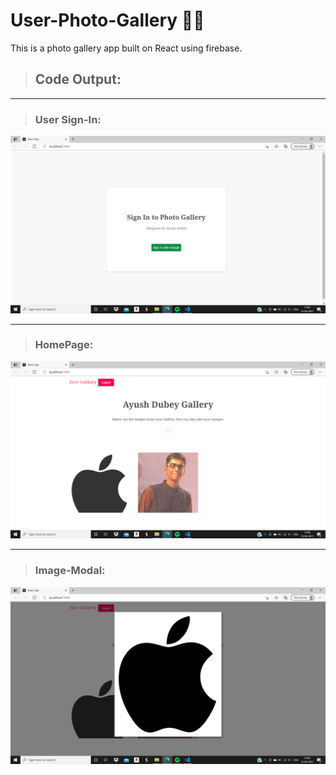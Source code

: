 # User-Photo-Gallery 📸📁
This is a photo gallery app built on React using firebase. 


> ## Code Output:
 <hr/>

> ### User Sign-In:
<img src="./user-gallery-1.png"/>

<hr/>

> ### HomePage:
<img src="./user-gallery-2.png"/>

<hr/>

> ### Image-Modal:
<img src="./user-gallery-3.png"/>
